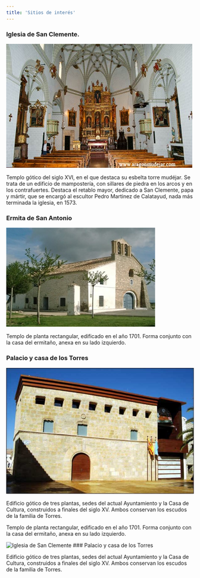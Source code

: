 ```yaml
---
title: 'Sitios de interés'
---
```


### Iglesia de San Clemente.
![](lm15.jpg)

Templo gótico del siglo XVI, en el que destaca su esbelta torre mudéjar. Se trata de un edificio de mampostería, con sillares de piedra en los arcos y en los contrafuertes.
Destaca el retablo mayor, dedicado a San Clemente, papa y mártir, que se encargó al escultor Pedro Martinez de Calatayud, nada más terminada la iglesia, en 1573.

### Ermita de San Antonio
![](182-50-460-0.jpg)

Templo de planta rectangular, edificado en el año 1701. Forma conjunto con la casa del ermitaño, anexa en su lado izquierdo.

### Palacio y casa de los Torres
![](nuevo-aytog.jpg)

Edificio gótico de tres plantas, sedes del actual Ayuntamiento y la Casa de Cultura, construidos a finales del siglo XV. Ambos conservan los escudos de la familia de Torres.

Templo de planta rectangular, edificado en el año 1701. Forma conjunto con la casa del ermitaño, anexa en su lado izquierdo.

<img src="http://www.aragonmudejar.com/valdejalon/muela/lm15.jpg" alt="Iglesia de San Clemente" class="picture picture-landscape">
### Palacio y casa de los Torres

Edificio gótico de tres plantas, sedes del actual Ayuntamiento y la Casa de Cultura, construidos a finales del siglo XV. Ambos conservan los escudos de la familia de Torres.